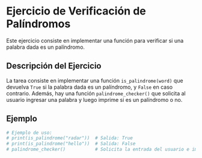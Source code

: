 # Ejercicio de Verificación de Palíndromos

Este ejercicio consiste en implementar una función para verificar si una palabra dada es un palíndromo.

## Descripción del Ejercicio

La tarea consiste en implementar una función `is_palindrome(word)` que devuelva `True` si la palabra dada es un palíndromo, y `False` en caso contrario. Además, hay una función `palindrome_checker()` que solicita al usuario ingresar una palabra y luego imprime si es un palíndromo o no.

## Ejemplo

```python
# Ejemplo de uso:
# print(is_palindrome("radar"))  # Salida: True
# print(is_palindrome("hello"))  # Salida: False
# palindrome_checker()           # Solicita la entrada del usuario e imprime el resultado
